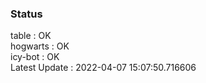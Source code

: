 ### Status


table : OK  
hogwarts : OK  
icy-bot : OK  
Latest Update : 2022-04-07 15:07:50.716606
